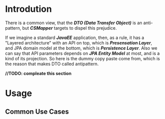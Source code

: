# Introdution

There is a common view, that the **_DTO (Data Transfer Object)_**  is an anti-pattern, but **_CSMapper_** targets to dispel this prejudice.

If we imagine a standard **_JavaEE_** application, then, as a rule, it has a "Layered architecture" with an API on top, which is **_Presensation Layer_**, and JPA domain model at the bottom, which is **_Persistence Layer_**. Also we can say that API parameters depends on **_JPA Entity Model_** at most, and is a kind of its projection. So here is the dummy copy paste come from, which is the reason that makes DTO called antipattern.

**//TODO: compleate this section**

# Usage

## Common Use Cases
